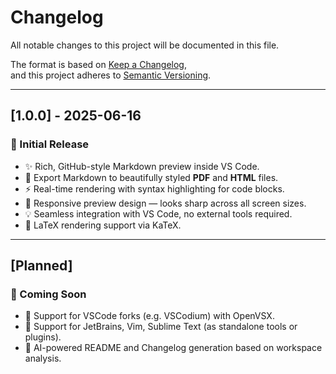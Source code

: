 # Changelog

All notable changes to this project will be documented in this file.

The format is based on [Keep a Changelog](https://keepachangelog.com/en/1.0.0/),  
and this project adheres to [Semantic Versioning](https://semver.org/).

---

## [1.0.0] - 2025-06-16
### 🚀 Initial Release

- ✨ Rich, GitHub-style Markdown preview inside VS Code.
- 📄 Export Markdown to beautifully styled **PDF** and **HTML** files.
- ⚡ Real-time rendering with syntax highlighting for code blocks.
- 📱 Responsive preview design — looks sharp across all screen sizes.
- 💡 Seamless integration with VS Code, no external tools required.
- 🧮 LaTeX rendering support via KaTeX.

---

## [Planned]
### 🚧 Coming Soon

- 🧩 Support for VSCode forks (e.g. VSCodium) with OpenVSX.
- 🔄 Support for JetBrains, Vim, Sublime Text (as standalone tools or plugins).
- 🤖 AI-powered README and Changelog generation based on workspace analysis.
